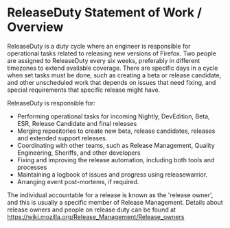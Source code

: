 # ReleaseDuty Statement of Work / Overview

ReleaseDuty is a duty cycle where an engineer is responsible for operational
tasks related to releasing new versions of Firefox.  Two people are assigned to
ReleaseDuty every six weeks, preferably in different timezones to extend
available coverage.  There are specific days in a cycle when set tasks must be
done, such as creating a beta or release candidate, and other unscheduled work
that depends on issues that need fixing, and special requirements that specific
release might have.

ReleaseDuty is responsible for:
* Performing operational tasks for incoming Nightly, DevEdition, Beta, ESR, Release Candidate and final releases
* Merging repositories to create new beta, release candidates, releases and extended support releases.
* Coordinating with other teams, such as Release Management, Quality Engineering, Sheriffs, and other developers
* Fixing and improving the release automation, including both tools and processes
* Maintaining a logbook of issues and progress using releasewarrior.
* Arranging event post-mortems, if required.

The individual accountable for a release is known as the 'release owner',
and this is usually a specific member of Release Management.
Details about release owners and people on release duty can be found at
https://wiki.mozilla.org/Release_Management/Release_owners
